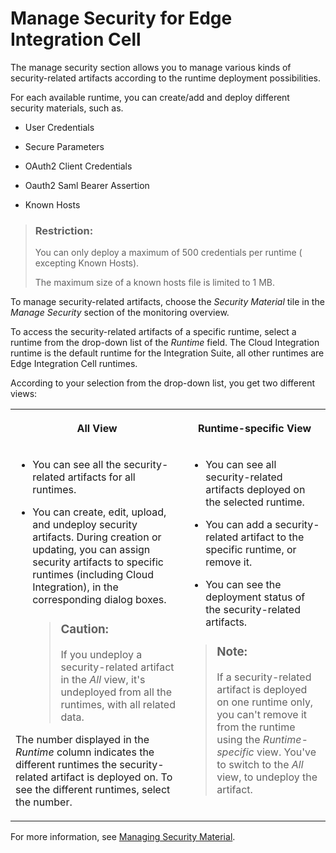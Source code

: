 <!-- loio1783cf87caa2449e96082f0cf754449d -->

# Manage Security for Edge Integration Cell

The manage security section allows you to manage various kinds of security-related artifacts according to the runtime deployment possibilities.

For each available runtime, you can create/add and deploy different security materials, such as.

-   User Credentials

-   Secure Parameters
-   OAuth2 Client Credentials
-   Oauth2 Saml Bearer Assertion
-   Known Hosts

> ### Restriction:  
> You can only deploy a maximum of 500 credentials per runtime \( excepting Known Hosts\).
> 
> The maximum size of a known hosts file is limited to 1 MB.

To manage security-related artifacts, choose the *Security Material* tile in the *Manage Security* section of the monitoring overview.

To access the security-related artifacts of a specific runtime, select a runtime from the drop-down list of the *Runtime* field. The Cloud Integration runtime is the default runtime for the Integration Suite, all other runtimes are Edge Integration Cell runtimes.

According to your selection from the drop-down list, you get two different views:


<table>
<tr>
<th valign="top">

All View

</th>
<th valign="top">

Runtime-specific View

</th>
</tr>
<tr>
<td valign="top">

-   You can see all the security-related artifacts for all runtimes.

-   You can create, edit, upload, and undeploy security artifacts. During creation or updating, you can assign security artifacts to specific runtimes \(including Cloud Integration\), in the corresponding dialog boxes.

    > ### Caution:  
    > If you undeploy a security-related artifact in the *All* view, it's undeployed from all the runtimes, with all related data.


The number displayed in the *Runtime* column indicates the different runtimes the security-related artifact is deployed on. To see the different runtimes, select the number.

</td>
<td valign="top">

-   You can see all security-related artifacts deployed on the selected runtime.

-   You can add a security-related artifact to the specific runtime, or remove it.

-   You can see the deployment status of the security-related artifacts.


> ### Note:  
> If a security-related artifact is deployed on one runtime only, you can't remove it from the runtime using the *Runtime-specific* view. You've to switch to the *All* view, to undeploy the artifact.



</td>
</tr>
</table>

For more information, see [Managing Security Material](https://help.sap.com/docs/integration-suite/sap-integration-suite/managing-security-material?version=CLOUD).

